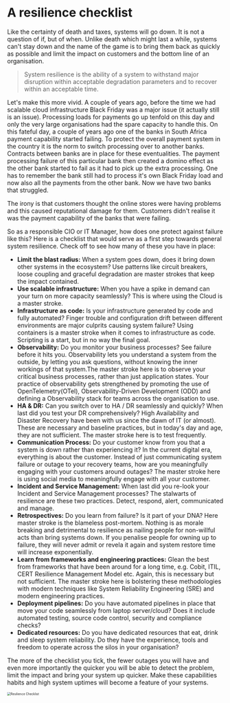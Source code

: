 # A resilience checklist

Like the certainty of death and taxes, systems will go down. It is not a question of if, but of when. Unlike death which might last a while, systems can't stay down and the name of the game is to bring them back as quickly as possible and limit the impact on customers and the bottom line of an organisation. 

> System resilience is the ability of a system to withstand major disruption within acceptable degradation parameters and to recover within an acceptable time.

Let's make this more vivid. A couple of years ago, before the time we had scalable cloud infrastructure Black Friday was a major issue (it actually still is an issue). Processing loads for payments go up tenfold on this day and only the very large organisations had the spare capacity to handle this. On this fateful day, a couple of years ago one of the banks in South Africa payment capability started failing. To protect the overall payment system in the country it is the norm to switch processing over to another banks. Contracts between banks are in place for these eventualities. The payment processing failure of this particular bank then created a domino effect as the other bank started to fail as it had to pick up the extra processing. One has to remember the bank still had to process it's own Black Friday load and now also all the payments from the other bank. Now we have two banks that struggled.

The irony is that customers thought the online stores were having problems and this caused reputational damage for them. Customers didn't realise it was the payment capability of the banks that were failing. 

So as a responsible CIO or IT Manager, how does one protect against failure like this? Here is a checklist that would serve as a first step towards general system resilience. Check off to see how many of these you have in place:
- **Limit the blast radius:** When a system goes down, does it bring down other systems in the ecosystem? Use patterns like circuit breakers, loose coupling and graceful degradation are master strokes that keep the impact contained.
- **Use scalable infrastructure:** When you have a spike in demand can your turn on more capacity seamlessly? This is where using the Cloud is a master stroke.
- **Infrastructure as code:** Is your infrastructure generated by code and fully automated? Finger trouble and configuration drift between different environments are major culprits causing system failure? Using containers is a master stroke when it comes to infrastructure as code. Scripting is a start, but in no way the final goal.
- **Observability:** Do you monitor your business processes?  See failure before it hits you. Observability lets you understand a system from the outside, by letting you ask questions, without knowing the inner workings of that system.The master stroke here is to observe your critical business processes, rather than just application states. Your practice of observability gets strengthened by promoting the use of OpenTelemetry(OTel), Observability-Driven Development (ODD) and defining a Observability stack for teams across the organisation to use.
- **HA & DR:** Can you switch over to HA / DR seamlessly and quickly? When last did you test your DR comprehensively? High Availability and Disaster Recovery have been with us since the dawn of IT (or almost). These are necessary and baseline practices, but in today's day and age, they are not sufficient. The master stroke here is to test frequently.
- **Communication Process:** Do your customer know from you that a system is down rather than experiencing it? In the current digital era, everything is about the customer. Instead of just communicating system failure or outage to your recovery teams, how are you meaningfully engaging with your customers around outages? The master stroke here is using social media to meaningfully engage with all your customer.
- **Incident and Service Management:** When last did you re-look your Incident and Service Management processes? The stalwarts of resilience are these two practices. Detect, respond, alert, communicated and manage.
- **Retrospectives:** Do you learn from failure? Is it part of your DNA? Here master stroke is the blameless post-mortem. Nothing is as morale breaking and detrimental to resilience as nailing people for non-willful acts than bring systems down. If you penalise people for owning up to failure, they will never admit or revela it again and system restore time will increase exponentially.
- **Learn from frameworks and engineering practices:** Glean the best from frameworks that have been around for a long time, e.g. Cobit, ITIL, CERT Resilience Management Model etc. Again, this is necessary but not sufficient. The master stroke here is bolstering these methodologies with modern techniques like System Reliability Engineering (SRE) and modern engineering practices.
- **Deployment pipelines:** Do you have automated pipelines in place that move your code seamlessly from laptop server/cloud? Does it include automated testing, source code control, security and compliance checks?
- **Dedicated resources:** Do you have dedicated resources that eat, drink and sleep system reliability. Do they have the experience, tools and freedom to operate across the silos in your organisation? 

The more of the checklist you tick, the fewer outages you will have and even more importantly the quicker you will be able to detect the problem, limit the impact and bring your system up quicker. Make these capabilities habits and high system uptimes will become a feature of your systems. 

<img src="C:\Users\Josef Langerman\Dropbox\Langerman & Associates\Book\Artwork\ResilienceFinal.png" alt="Resilience Checklist" style="zoom:50%;" />

